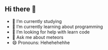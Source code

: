 ## Hi there 👋

- 🔭 I’m currently studying 
- 🌱 I’m currently learning about programming
- 🤔 I’m looking for help with learn code
- 💬 Ask me about meteors
- 😄 Pronouns: Hehehehehhe
